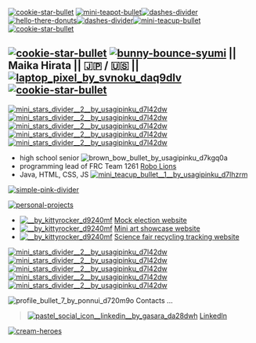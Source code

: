 [![cookie-star-bullet](https://user-images.githubusercontent.com/57153217/217721288-322ba39a-6ff9-4e6d-87c1-67a16d6aaf6c.png)](https://www.deviantart.com/chibimogu/art/Free-Bullet-Cookie-Star-422793882) [![mini-teapot-bullet](https://user-images.githubusercontent.com/57153217/217721067-e3e6ac9f-e8aa-402a-adbd-3e02607a3761.png)](https://www.deviantart.com/usagipinku/art/Mini-Teapot-Bullet-459374607)[![dashes-divider](https://user-images.githubusercontent.com/57153217/217720762-84753db2-3180-42db-9101-1933bc208278.png)](https://www.deviantart.com/usagipinku/art/Dashes-Divider-457014488)[![hello-there-donuts](https://user-images.githubusercontent.com/57153217/217720062-460e6cef-cd0d-41a2-9da3-dbc171f7dafb.gif)](https://www.deviantart.com/littlegrimoire/art/Hello-There-Donuts-442560961)[![dashes-divider](https://user-images.githubusercontent.com/57153217/217720762-84753db2-3180-42db-9101-1933bc208278.png)](https://www.deviantart.com/usagipinku/art/Dashes-Divider-457014488)[![mini-teacup-bullet](https://user-images.githubusercontent.com/57153217/217721070-795f4453-55a1-4b89-8c58-87619c44d5a0.png)](https://www.deviantart.com/usagipinku/art/Mini-Teacup-Bullet-2-459374737) [![cookie-star-bullet](https://user-images.githubusercontent.com/57153217/217721288-322ba39a-6ff9-4e6d-87c1-67a16d6aaf6c.png)](https://www.deviantart.com/chibimogu/art/Free-Bullet-Cookie-Star-422793882)

## [![cookie-star-bullet](https://user-images.githubusercontent.com/57153217/217721288-322ba39a-6ff9-4e6d-87c1-67a16d6aaf6c.png)](https://www.deviantart.com/chibimogu/art/Free-Bullet-Cookie-Star-422793882) [![bunny-bounce-syumi](https://user-images.githubusercontent.com/57153217/217714174-a4438ee7-37d5-4f6f-a0e8-7d4578b406f1.gif)](https://www.deviantart.com/syumi/art/Bunny-Bounce-462050079) || Maika Hirata || :jp: / :us: || [![laptop_pixel_by_svnoku_daq9dlv](https://user-images.githubusercontent.com/57153217/217713490-92351e05-f092-46a7-8469-cf69712e5622.gif)](https://www.deviantart.com/svnoku/art/laptop-pixel-648769315) [![cookie-star-bullet](https://user-images.githubusercontent.com/57153217/217721288-322ba39a-6ff9-4e6d-87c1-67a16d6aaf6c.png)](https://www.deviantart.com/chibimogu/art/Free-Bullet-Cookie-Star-422793882)

<!---
### 🌱 [My portfolio website](https://uni-mairata.github.io/) ![free_icon__cat_by_onedayfour_d4upepx](https://user-images.githubusercontent.com/57153217/216064844-2a26424b-6e37-402f-aaaa-58ef41a79eef.gif)
--->

[![mini_stars_divider__2__by_usagipinku_d7l42dw](https://user-images.githubusercontent.com/57153217/216063563-adcb3a68-b2a0-48d0-9ee1-859e8b19ef3e.png)![mini_stars_divider__2__by_usagipinku_d7l42dw](https://user-images.githubusercontent.com/57153217/216063563-adcb3a68-b2a0-48d0-9ee1-859e8b19ef3e.png)![mini_stars_divider__2__by_usagipinku_d7l42dw](https://user-images.githubusercontent.com/57153217/216063563-adcb3a68-b2a0-48d0-9ee1-859e8b19ef3e.png)![mini_stars_divider__2__by_usagipinku_d7l42dw](https://user-images.githubusercontent.com/57153217/216063563-adcb3a68-b2a0-48d0-9ee1-859e8b19ef3e.png)![mini_stars_divider__2__by_usagipinku_d7l42dw](https://user-images.githubusercontent.com/57153217/216063563-adcb3a68-b2a0-48d0-9ee1-859e8b19ef3e.png)](https://www.deviantart.com/usagipinku/art/Mini-Stars-Divider-2-458724884)

- high school senior ![brown_bow_bullet_by_usagipinku_d7kgq0a](https://user-images.githubusercontent.com/57153217/216066140-e8782c36-aa24-4e27-9eb2-3da7032d5566.png)
- programming lead of FRC Team 1261 [Robo Lions](https://github.com/RoboLions)
- Java, HTML, CSS, JS [![mini_teacup_bullet__1__by_usagipinku_d7lhzrm](https://user-images.githubusercontent.com/57153217/216066278-bd80e149-3b96-4457-a46c-3a2b92f23142.png)](https://www.deviantart.com/usagipinku/art/Mini-Teacup-Bullet-1-459374674)

[![simple-pink-divider](https://user-images.githubusercontent.com/57153217/217716093-f8481359-c8fc-4385-a0d6-efffa12ae1f7.png)](https://www.deviantart.com/seii-a/art/Simple-Pink-Divider-468199186)

<!-- [![currently-working-on](https://user-images.githubusercontent.com/57153217/217713639-864e706b-6434-4814-b198-2bde707395e4.png)](https://www.deviantart.com/dri-bee/art/Currently-470892717)

* [![bullet-clock](https://user-images.githubusercontent.com/57153217/217714478-7ca2a08e-559a-4596-a1cf-27a3f89c2740.gif)](https://www.deviantart.com/cutiechoco/art/Bullet-Clock-ANIMATED-427125692) [2023 FRC code](https://github.com/RoboLions/State-Machine)

[![simple-pink-divider](https://user-images.githubusercontent.com/57153217/217716093-f8481359-c8fc-4385-a0d6-efffa12ae1f7.png)](https://www.deviantart.com/seii-a/art/Simple-Pink-Divider-468199186) -->

[![personal-projects](https://user-images.githubusercontent.com/57153217/217712398-63697182-c722-44bf-b3e7-cc51b8529357.png)](https://www.deviantart.com/dri-bee/art/Personal-Projects-470892710)

* [![__by_kittyrocker_d9240mf](https://user-images.githubusercontent.com/57153217/217718189-305cd349-b6b8-44df-8f44-6706a3ae6296.gif)](https://www.deviantart.com/kittyrocker/art/--547742247) [Mock election website](https://lenafor2024president.uni-mairata.repl.co/)
* [![__by_kittyrocker_d9240mf](https://user-images.githubusercontent.com/57153217/217718189-305cd349-b6b8-44df-8f44-6706a3ae6296.gif)](https://www.deviantart.com/kittyrocker/art/--547742247) [Mini art showcase website](https://greta-and-maikas-notebook.uni-mairata.repl.co/index.html)
* [![__by_kittyrocker_d9240mf](https://user-images.githubusercontent.com/57153217/217718189-305cd349-b6b8-44df-8f44-6706a3ae6296.gif)](https://www.deviantart.com/kittyrocker/art/--547742247) [Science fair recycling tracking website](https://re-vastum.uni-mairata.repl.co/index.html)

[![mini_stars_divider__2__by_usagipinku_d7l42dw](https://user-images.githubusercontent.com/57153217/216063563-adcb3a68-b2a0-48d0-9ee1-859e8b19ef3e.png)![mini_stars_divider__2__by_usagipinku_d7l42dw](https://user-images.githubusercontent.com/57153217/216063563-adcb3a68-b2a0-48d0-9ee1-859e8b19ef3e.png)![mini_stars_divider__2__by_usagipinku_d7l42dw](https://user-images.githubusercontent.com/57153217/216063563-adcb3a68-b2a0-48d0-9ee1-859e8b19ef3e.png)![mini_stars_divider__2__by_usagipinku_d7l42dw](https://user-images.githubusercontent.com/57153217/216063563-adcb3a68-b2a0-48d0-9ee1-859e8b19ef3e.png)![mini_stars_divider__2__by_usagipinku_d7l42dw](https://user-images.githubusercontent.com/57153217/216063563-adcb3a68-b2a0-48d0-9ee1-859e8b19ef3e.png)](https://www.deviantart.com/usagipinku/art/Mini-Stars-Divider-2-458724884)

![profile_bullet_7_by_ponnui_d720m9o](https://user-images.githubusercontent.com/57153217/216065639-57d00616-6280-41d1-8f3b-861e49caf6ba.gif) Contacts ...

> [![pastel_social_icon__linkedin__by_gasara_da28dwh](https://user-images.githubusercontent.com/57153217/217712753-17c708bd-6a27-4d10-ad18-1b7402b877f3.gif)](https://www.deviantart.com/gasara/art/Pastel-Social-Icon-LinkedIn-608412257) [LinkedIn](https://www.linkedin.com/in/maika-hirata-uni-mairata/)

<!---
![mafumafu-peek](https://user-images.githubusercontent.com/57153217/216062125-f6ec53b8-3e78-46b6-8551-3c1354b73e08.gif)
--->

[![cream-heroes](https://user-images.githubusercontent.com/57153217/217715580-2f05da25-c592-4c51-8ae3-69fe74070231.gif)](https://www.deviantart.com/burucheri/art/F2U-Cream-Heroes-762328084)
<!-- ![cat_life_pixel_circle_divider_f2u_by_cal_vain_dajrazv](https://user-images.githubusercontent.com/57153217/216064839-d376b5e0-83a3-4745-89aa-1cc83a47dae6.png) -->

<!---
uni-mairata/uni-mairata is a ✨ special ✨ repository because its `README.md` (this file) appears on your GitHub profile.
You can click the Preview link to take a look at your changes.
--->
